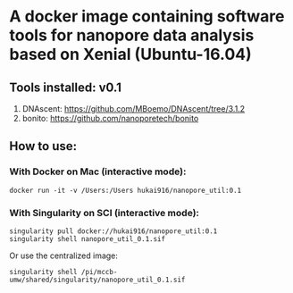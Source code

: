 # A docker image containing software tools for nanopore data analysis based on Xenial (Ubuntu-16.04)


## Tools installed: v0.1
1.  DNAscent: https://github.com/MBoemo/DNAscent/tree/3.1.2
2.  bonito: https://github.com/nanoporetech/bonito


## How to use:
### With Docker on Mac (interactive mode):
```
docker run -it -v /Users:/Users hukai916/nanopore_util:0.1
```

### With Singularity on SCI (interactive mode):
```
singularity pull docker://hukai916/nanopore_util:0.1
singularity shell nanopore_util_0.1.sif
```
Or use the centralized image:
```
singularity shell /pi/mccb-umw/shared/singularity/nanopore_util_0.1.sif
```
